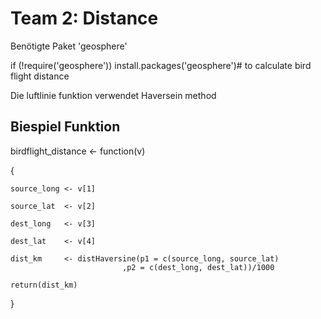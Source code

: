 # Team 2: Distance

Benötigte Paket 'geosphere'

if (!require('geosphere')) install.packages('geosphere')# to calculate bird flight distance

Die luftlinie funktion verwendet Haversein method 
## Biespiel Funktion 

birdflight_distance <- function(v)

{

	source_long <- v[1]
	
	source_lat  <- v[2]
	
	dest_long   <- v[3]
	
	dest_lat    <- v[4]
	
	dist_km     <- distHaversine(p1 = c(source_long, source_lat)
							 ,p2 = c(dest_long, dest_lat))/1000
							 
	return(dist_km)
	
}
